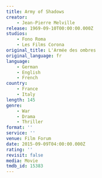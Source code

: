 ```yaml
---
title: Army of Shadows
creator:
    - Jean-Pierre Melville
release: 1969-09-10T00:00:00.000Z
studios:
    - Fono Roma
    - Les Films Corona
original_title: L'Armée des ombres
original_language: fr
language:
    - German
    - English
    - French
country:
    - France
    - Italy
length: 145
genre:
    - War
    - Drama
    - Thriller
format: ''
service: ''
venue: Film Forum
date: 2015-09-09T04:00:00.000Z
rating: ''
revisit: false
media: Movie
tmdb_id: 15383
---
```



